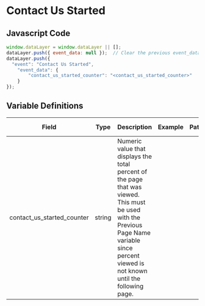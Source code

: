 # Contact Us Started

### 

## Javascript Code
```js
window.dataLayer = window.dataLayer || [];
dataLayer.push({ event_data: null });  // Clear the previous event_data object.
dataLayer.push({
  "event": "Contact Us Started",
    "event_data": {
        "contact_us_started_counter": "<contact_us_started_counter>"
    }
});
```

## Variable Definitions

|Field|Type|Description|Example|Pattern|Min Length|Max Length|Minimum|Maximum|Multiple Of|
| --- | --- | --- | --- | --- | --- | --- | --- | --- | --- |
|contact_us_started_counter|string|Numeric value that displays the total percent of the page that was viewed. This must be used with the Previous Page Name variable since percent viewed is not known until the following page.||||||||




